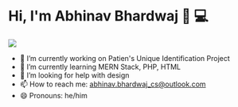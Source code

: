 # Hi, I'm Abhinav Bhardwaj 👋 💻

<img src="https://raw.githubusercontent.com/Abhinav-Bhardwaj-09/Abhinav-Bhardwaj-0/master/header.png">

- 🔭 I’m currently working on Patien's Unique Identification Project
- 🌱 I’m currently learning MERN Stack, PHP, HTML
- 🤔 I’m looking for help with design
- 📫 How to reach me: abhinav.bhardwaj_cs@outlook.com
- 😄 Pronouns: he/him
<!--
- 👯 I’m looking to collaborate on ...
-  ...
- 💬 Ask me about ...
- ⚡ Fun fact: ...
-->
